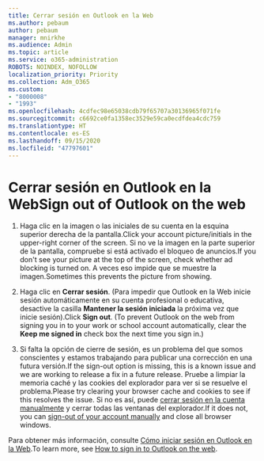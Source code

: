 ```yaml
---
title: Cerrar sesión en Outlook en la Web
ms.author: pebaum
author: pebaum
manager: mnirkhe
ms.audience: Admin
ms.topic: article
ms.service: o365-administration
ROBOTS: NOINDEX, NOFOLLOW
localization_priority: Priority
ms.collection: Adm_O365
ms.custom:
- "8000008"
- "1993"
ms.openlocfilehash: 4cdfec98e65038cdb79f65707a30136965f071fe
ms.sourcegitcommit: c6692ce0fa1358ec3529e59ca0ecdfdea4cdc759
ms.translationtype: HT
ms.contentlocale: es-ES
ms.lasthandoff: 09/15/2020
ms.locfileid: "47797601"
---
```

# <a name="sign-out-of-outlook-on-the-web"></a><span data-ttu-id="447a8-102">Cerrar sesión en Outlook en la Web</span><span class="sxs-lookup"><span data-stu-id="447a8-102">Sign out of Outlook on the web</span></span>

1. <span data-ttu-id="447a8-103">Haga clic en la imagen o las iniciales de su cuenta en la esquina superior derecha de la pantalla.</span><span class="sxs-lookup"><span data-stu-id="447a8-103">Click your account picture/initials in the upper-right corner of the screen.</span></span> <span data-ttu-id="447a8-104">Si no ve la imagen en la parte superior de la pantalla, compruebe si está activado el bloqueo de anuncios.</span><span class="sxs-lookup"><span data-stu-id="447a8-104">If you don't see your picture at the top of the screen, check whether ad blocking is turned on.</span></span> <span data-ttu-id="447a8-105">A veces eso impide que se muestre la imagen.</span><span class="sxs-lookup"><span data-stu-id="447a8-105">Sometimes this prevents the picture from showing.</span></span>

2. <span data-ttu-id="447a8-106">Haga clic en **Cerrar sesión**. (Para impedir que Outlook en la Web inicie sesión automáticamente en su cuenta profesional o educativa, desactive la casilla **Mantener la sesión iniciada** la próxima vez que inicie sesión).</span><span class="sxs-lookup"><span data-stu-id="447a8-106">Click **Sign out**. (To prevent Outlook on the web from signing you in to your work or school account automatically, clear the **Keep me signed in** check box the next time you sign in.)</span></span>

3. <span data-ttu-id="447a8-107">Si falta la opción de cierre de sesión, es un problema del que somos conscientes y estamos trabajando para publicar una corrección en una futura versión.</span><span class="sxs-lookup"><span data-stu-id="447a8-107">If the sign-out option is missing, this is a known issue and we are working to release a fix in a future release.</span></span>  <span data-ttu-id="447a8-108">Pruebe a limpiar la memoria caché y las cookies del explorador para ver si se resuelve el problema.</span><span class="sxs-lookup"><span data-stu-id="447a8-108">Please try clearing your browser cache and cookies to see if this resolves the issue.</span></span>  <span data-ttu-id="447a8-109">Si no es así, puede [cerrar sesión en la cuenta manualmente](https://login.live.com/logout.srf) y cerrar todas las ventanas del explorador.</span><span class="sxs-lookup"><span data-stu-id="447a8-109">If it does not, you can [sign-out of your account manually](https://login.live.com/logout.srf) and close all browser windows.</span></span>

<span data-ttu-id="447a8-110">Para obtener más información, consulte [Cómo iniciar sesión en Outlook en la Web](https://support.office.com/article/how-to-sign-in-to-outlook-on-the-web-763fab4d-0138-4814-b450-37fc286bcb79).</span><span class="sxs-lookup"><span data-stu-id="447a8-110">To learn more, see [How to sign in to Outlook on the web](https://support.office.com/article/how-to-sign-in-to-outlook-on-the-web-763fab4d-0138-4814-b450-37fc286bcb79).</span></span>
